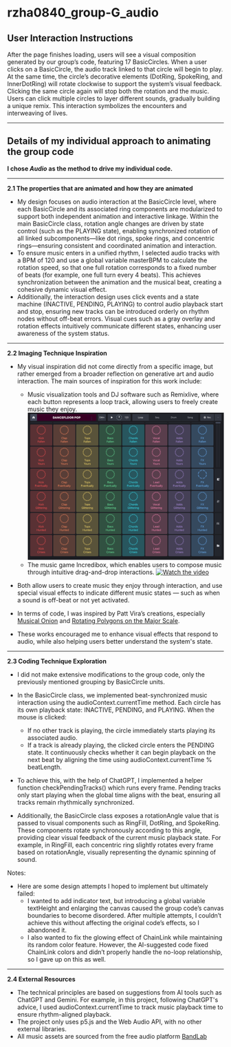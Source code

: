 # rzha0840_group-G_audio

## User Interaction Instructions
After the page finishes loading, users will see a visual composition generated by our group’s code, featuring 17 BasicCircles. When a user clicks on a BasicCircle, the audio track linked to that circle will begin to play. At the same time, the circle’s decorative elements (DotRing, SpokeRing, and InnerDotRing) will rotate clockwise to support the system’s visual feedback. Clicking the same circle again will stop both the rotation and the music. Users can click multiple circles to layer different sounds, gradually building a unique remix. This interaction symbolizes the encounters and interweaving of lives.

---

## Details of my individual approach to animating the group code  
**I chose *Audio* as the method to drive my individual code.**

---

**2.1 The properties that are animated and how they are animated**
  - My design focuses on audio interaction at the BasicCircle level, where each BasicCircle and its associated ring components are modularized to support both independent animation and interactive linkage. Within the main BasicCircle class, rotation angle changes are driven by state control (such as the PLAYING state), enabling synchronized rotation of all linked subcomponents—like dot rings, spoke rings, and concentric rings—ensuring consistent and coordinated animation and interaction.
  - To ensure music enters in a unified rhythm, I selected audio tracks with a BPM of 120 and use a global variable masterBPM to calculate the rotation speed, so that one full rotation corresponds to a fixed number of beats (for example, one full turn every 4 beats). This achieves synchronization between the animation and the musical beat, creating a cohesive dynamic visual effect.
  - Additionally, the interaction design uses click events and a state machine (INACTIVE, PENDING, PLAYING) to control audio playback start and stop, ensuring new tracks can be introduced orderly on rhythm nodes without off-beat errors. Visual cues such as a gray overlay and rotation effects intuitively communicate different states, enhancing user awareness of the system status.


---

**2.2 Imaging Technique Inspiration**
- My visual inspiration did not come directly from a specific image, but rather emerged from a broader reflection on generative art and audio interaction. The main sources of inspiration for this work include:
  - Music visualization tools and DJ software such as Remixlive, where each button represents a loop track, allowing users to freely create music they enjoy.
![An image of the Remixlive](image/Remixlive.PNG)
  - The music game Incredibox, which enables users to compose music through intuitive drag-and-drop interactions.
  [![Watch the video](https://img.youtube.com/vi/7OC54a2kRVU/hqdefault.jpg)](https://www.youtube.com/watch?v=7OC54a2kRVU)
- Both allow users to create music they enjoy through interaction, and use special visual effects to indicate different music states — such as when a sound is off-beat or not yet activated.

- In terms of code, I was inspired by Patt Vira’s creations, especially [Musical Onion](https://editor.p5js.org/pattvira/sketches/i4148aPkc) and [Rotating Polygons on the Major Scale](https://editor.p5js.org/pattvira/sketches/Pa1_cdABS). 
- These works encouraged me to enhance visual effects that respond to audio, while also helping users better understand the system's state.


---


**2.3 Coding Technique Exploration**
- I did not make extensive modifications to the group code, only the previously mentioned grouping by BasicCircle units.

- In the BasicCircle class, we implemented beat-synchronized music interaction using the audioContext.currentTime method. Each circle has its own playback state: INACTIVE, PENDING, and PLAYING. When the mouse is clicked:
  - If no other track is playing, the circle immediately starts playing its associated audio.
  - If a track is already playing, the clicked circle enters the PENDING state. It continuously checks whether it can begin playback on the next beat by aligning the time using audioContext.currentTime % beatLength.
- To achieve this, with the help of ChatGPT, I implemented a helper function checkPendingTracks() which runs every frame. Pending tracks only start playing when the global time aligns with the beat, ensuring all tracks remain rhythmically synchronized.

- Additionally, the BasicCircle class exposes a rotationAngle value that is passed to visual components such as RingFill, DotRing, and SpokeRing. These components rotate synchronously according to this angle, providing clear visual feedback of the current music playback state. For example, in RingFill, each concentric ring slightly rotates every frame based on rotationAngle, visually representing the dynamic spinning of sound.

Notes:
- Here are some design attempts I hoped to implement but ultimately failed:
  - I wanted to add indicator text, but introducing a global variable textHeight and enlarging the canvas caused the group code’s canvas boundaries to become disordered. After multiple attempts, I couldn’t achieve this without affecting the original code’s effects, so I abandoned it.
  - I also wanted to fix the glowing effect of ChainLink while maintaining its random color feature. However, the AI-suggested code fixed ChainLink colors and didn’t properly handle the no-loop relationship, so I gave up on this as well.


---


**2.4 External Resources**
- The technical principles are based on suggestions from AI tools such as ChatGPT and Gemini. For example, in this project, following ChatGPT's advice, I used audioContext.currentTime to track music playback time to ensure rhythm-aligned playback.
- The project only uses p5.js and the Web Audio API, with no other external libraries.
- All music assets are sourced from the free audio platform [BandLab](https://www.bandlab.com/)